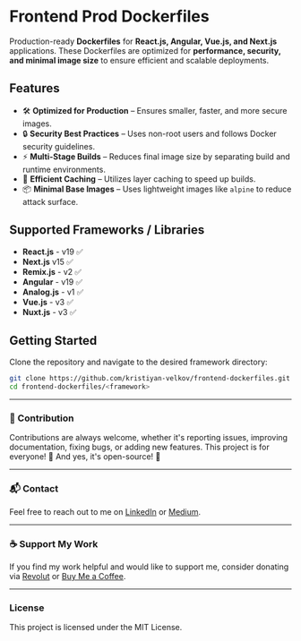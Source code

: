 # Frontend Prod Dockerfiles

Production-ready **Dockerfiles** for **React.js, Angular, Vue.js, and Next.js** applications. These Dockerfiles are optimized for **performance, security, and minimal image size** to ensure efficient and scalable deployments.

## Features

- 🛠 **Optimized for Production** – Ensures smaller, faster, and more secure images.
- 🔒 **Security Best Practices** – Uses non-root users and follows Docker security guidelines.
- ⚡ **Multi-Stage Builds** – Reduces final image size by separating build and runtime environments.
- 🚀 **Efficient Caching** – Utilizes layer caching to speed up builds.
- 📦 **Minimal Base Images** – Uses lightweight images like `alpine` to reduce attack surface.

## Supported Frameworks / Libraries

- **React.js** - v19 ✅
- **Next.js** v15 ✅
- **Remix.js** - v2 ✅
- **Angular** - v19 ✅
- **Analog.js** - v1 ✅
- **Vue.js** - v3 ✅
- **Nuxt.js** - v3 ✅

## Getting Started

Clone the repository and navigate to the desired framework directory:

```sh
git clone https://github.com/kristiyan-velkov/frontend-dockerfiles.git
cd frontend-dockerfiles/<framework>
```

---

### 📌 Contribution

Contributions are always welcome, whether it's reporting issues, improving documentation, fixing bugs, or adding new features. This project is for everyone! 💙
And yes, it's open-source! 🎉

---

### 📬 Contact

Feel free to reach out to me on [LinkedIn](https://www.linkedin.com/in/kristiyan-velkov-763130b3/) or [Medium](https://medium.com/@kristiyanvelkov).

---

### ☕ Support My Work

If you find my work helpful and would like to support me, consider donating via [Revolut](https://revolut.me/kristiyanvelkov) or [Buy Me a Coffee](https://www.buymeacoffee.com/kristiyanvelkov).

---

### License

This project is licensed under the MIT License.
